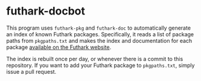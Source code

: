 # futhark-docbot

This program uses `futhark-pkg` and `futhark-doc` to automatically
generate an index of known Futhark packages.  Specifically, it reads a
list of package paths from `pkgpaths.txt` and makes the index and
documentation for each package [available on the Futhark
website](https://futhark-lang.org/pkgs).

The index is rebuilt once per day, or whenever there is a commit to
this repository.  If you want to add your Futhark package to
`pkgpaths.txt`, simply issue a pull request.
